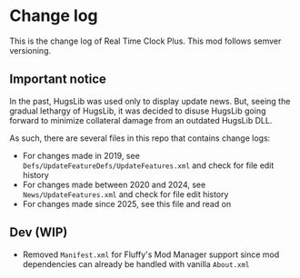 # Change log
This is the change log of Real Time Clock Plus. This mod follows semver versioning.

## Important notice
In the past, HugsLib was used only to display update news. But, seeing the gradual lethargy of HugsLib, it was decided to disuse HugsLib going forward to minimize collateral damage from an outdated HugsLib DLL.

As such, there are several files in this repo that contains change logs:
- For changes made in 2019, see `Defs/UpdateFeatureDefs/UpdateFeatures.xml` and check for file edit history
- For changes made between 2020 and 2024, see `News/UpdateFeatures.xml` and check for file edit history
- For changes made since 2025, see this file and read on

## Dev (WIP)
- Removed `Manifest.xml` for Fluffy's Mod Manager support since mod dependencies can already be handled with vanilla `About.xml`
